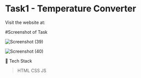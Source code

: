 
# Task1 - Temperature Converter

Visit the website at: 

#Screenshot of Task

![Screenshot (39)](https://user-images.githubusercontent.com/104140191/222923070-9a0c1e1f-3cf9-45a9-8623-822eb298aab2.png)

![Screenshot (40)](https://user-images.githubusercontent.com/104140191/222923073-f6537b99-994b-4a2d-9823-1c5f4a0846a0.png)

📌 Tech Stack
>HTML CSS JS
 
